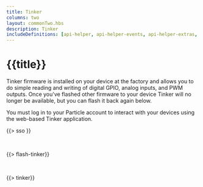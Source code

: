 ```yaml
---
title: Tinker
columns: two
layout: commonTwo.hbs
description: Tinker
includeDefinitions: [api-helper, api-helper-events, api-helper-extras, api-helper-primitives, zip]
---
```


# {{title}}

Tinker firmware is installed on your device at the factory and allows you to do simple reading and writing of digital GPIO, analog inputs, and PWM outputs. Once you've flashed other firmware to your device Tinker will no longer be available, but you can flash it back again below.

You must log in to your Particle account to interact with your devices using the web-based Tinker application.

{{> sso }}

&nbsp;

{{> flash-tinker}}

&nbsp;

{{> tinker}}
